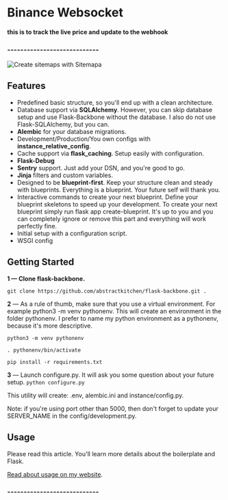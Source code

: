 # Binance Websocket
#### this is to track the live price and update to the webhook






















### ----------------------------
![Create sitemaps with Sitemapa](https://abstractkitchen.com/static/flask-backbone/flask-backbone-boilerplate.jpg "Flask-Backbone")

## Features
- Predefined basic structure, so you'll end up with a clean architecture.
- Database support via **SQLAlchemy**. However, you can skip database setup and use Flask-Backbone without the database. I also do not use Flask-SQLAlchemy, but you can.
- **Alembic** for your database migrations.
- Development/Production/You own configs with **instance_relative_config**.
- Cache support via **flask_caching**. Setup easily with configuration.
- **Flask-Debug**
- **Sentry** support. Just add your DSN, and you're good to go.
- **Jinja** filters and custom variables.
- Designed to be **blueprint-first**. Keep your structure clean and steady with blueprints. Everything is a blueprint. Your future self will thank you.
- Interactive commands to create your next blueprint. Define your blueprint skeletons to speed up your development. To create your next blueprint simply run flask app create-blueprint. It's up to you and you can completely ignore or remove this part and everything will work perfectly fine.
- Initial setup with a configuration script.
- WSGI config

## Getting Started

**1 — Clone flask-backbone.**

`git clone https://github.com/abstractkitchen/flask-backbone.git .`

**2** — As a rule of thumb, make sure that you use a virtual environment. For example python3 -m venv pythonenv. This will create an environment in the folder pythonenv. I prefer to name my python environment as a pythonenv, because it's more descriptive.

`python3 -m venv pythonenv`

`. pythonenv/bin/activate`

`pip install -r requirements.txt`

**3** — Launch configure.py. It will ask you some question about your future setup.
`python configure.py`

This utility will create: .env, alembic.ini and instance/config.py.

Note: if you're using port other than 5000, then don't forget to update your SERVER_NAME in the config/development.py.

## Usage
Please read this article. You'll learn more details about the boilerplate and Flask.

[Read about usage on my website](https://abstractkitchen.com/blog/flask-backbone/).

### ----------------------------